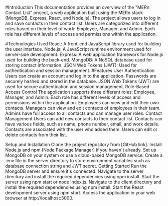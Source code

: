 #Introduction
This documentation provides an overview of the "MERn Contact List" project, a web application built using the MERn stack (MongoDB, Express, React, and Node.js). The project allows users to log in and save contacts in their contact list. Users are categorized into different roles based on their level of work: Employee, Manager, and Admin. Each role has different levels of access and permissions within the application.

#Technologies Used
React: A front-end JavaScript library used for building the user interface.
Node.js: A JavaScript runtime environment used for server-side development.
Express: A web application framework for Node.js used for building the back-end.
MongoDB: A NoSQL database used for storing contact information.
JSON Web Tokens (JWT): Used for authentication and session management.
#Features
User Authentication
Users can create an account and log in to the application.
Passwords are securely hashed and stored in the database.
JSON Web Tokens (JWT) are used for secure authentication and session management.
Role-Based Access Control
The application supports three different roles: Employee, Manager, and Admin.
Each role has different levels of access and permissions within the application.
Employees can view and edit their own contacts.
Managers can view and edit contacts of employees in their team.
Admins have full access to all contacts and can manage user roles.
Contact Management
Users can add new contacts to their contact list.
Contacts can have various fields, such as name, phone number, email, and work details.
Contacts are associated with the user who added them.
Users can edit or delete contacts from their list.


Setup and Installation
Clone the project repository from [GitHub link].
Install Node.js and npm (Node Package Manager) if you haven't already.
Set up MongoDB on your system or use a cloud-based MongoDB service.
Create a .env file in the server directory to store environment variables such as database connection string and JWT secret.
Getting Started
Run the MongoDB server and ensure it's connected.
Navigate to the server directory and install the required dependencies using npm install.
Start the server using npm start or node index.js.
Navigate to the client directory and install the required dependencies using npm install.
Start the React development server using npm start.
Access the application in your web browser at http://localhost:3000.
